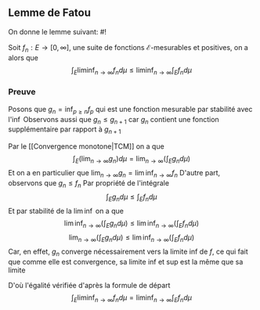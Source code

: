 ## Lemme de Fatou
On donne le lemme suivant: #!

Soit $f_{n}: E \to [0, \infty]$, une suite de fonctions $\mathcal E$-mesurables et positives, on a alors que $$
\int_{E}\liminf_{ n \to \infty } f_{n} d\mu \leq \liminf_{ n \to \infty } \int_{E} f_{n} d\mu 
$$
<!--ID: 1732221918017-->




### Preuve
Posons que $g_{n} = \inf_{p \geq n} f_{p}$ qui est une fonction mesurable par stabilité avec l'$\inf$
Observons aussi que $g_{n} \leq g_{n+1}$ car $g_{n}$ contient une fonction supplémentaire par rapport à $g_{n+1}$

Par le [[Convergence monotone|TCM]] on a que
$$
\int_{E}
 \left( \lim_{ n \to \infty } g_{n} \right) d\mu = \lim_{ n \to \infty } \left( \int_{E} g_{n} d\mu \right)$$
Et on a en particulier que $\lim_{ n \to \infty } g_{n} = \lim\inf_{ n \to \infty } f_{n}$
D'autre part, observons que $g_{n} \leq f_{n}$
Par propriété de l'intégrale $$
\int_{E}g_{n} d\mu \leq \int_{E}f_{n}d\mu
$$
Et par stabilité de la $\lim\inf$ on a que
$$
\lim\inf_{ n \to \infty } \left(  \int_{E}g_{n} d\mu \right) \leq \lim\inf_{ n \to \infty } \left(\int_{E}f_{n}d\mu\right)
$$
$$\lim_{ n \to \infty } \left(  \int_{E}g_{n} d\mu \right) \leq \lim\inf_{ n \to \infty } \left(\int_{E}f_{n}d\mu\right)$$
Car, en effet, $g_{n}$ converge nécessairement vers la limite inf de $f$, ce qui fait que comme elle est convergence, sa limite inf et sup est la même que sa limite

D'où l'égalité vérifiée d'après la formule de départ
$$
\int_{E}\liminf_{ n \to \infty } f_{n} d\mu = \liminf_{ n \to \infty } \int_{E} f_{n} d\mu 
$$